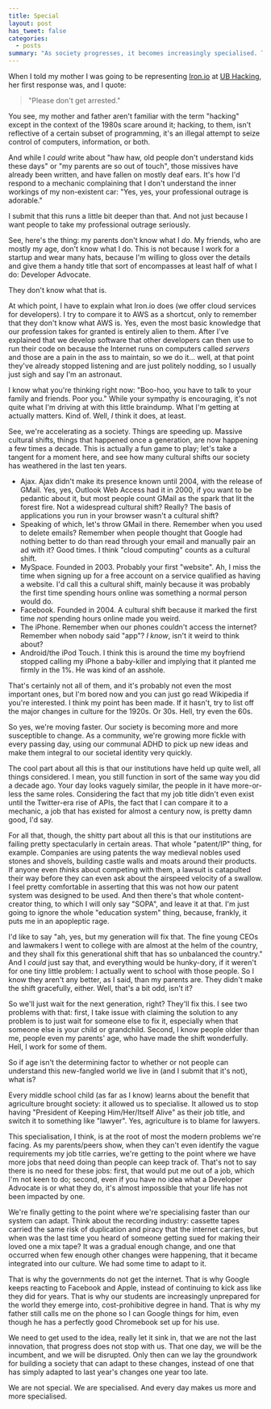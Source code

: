 ```yaml
---
title: Special
layout: post
has_tweet: false
categories:
  - posts
summary: "As society progresses, it becomes increasingly specialised. There are a lot of problems with that."
---
```


When I told my mother I was going to be representing [Iron.io](http://www.iron.io) 
at [UB Hacking](http://www.ubhacking.com), her first response was, and I 
quote:

<blockquote>&quot;Please don't get arrested.&quot;</blockquote>

You see, my mother and father aren't familiar with the term "hacking" except 
in the context of the 1980s scare around it; hacking, to them, isn't reflective 
of a certain subset of programming, it's an illegal attempt to seize control 
of computers, information, or both.

And while I *could* write about &quot;haw haw, old people don't understand 
kids these days&quot; or &quot;my parents are so out of touch&quot;, those 
missives have already been written, and have fallen on mostly deaf ears. It's 
how I'd respond to a mechanic complaining that I don't understand the inner 
workings of my non-existent car: &quot;Yes, yes, your professional outrage 
is adorable.&quot;

I submit that this runs a little bit deeper than that. And not just because 
I want people to take my professional outrage seriously.

See, here's the thing: my parents don't know what I *do*. My friends, who are 
mostly my age, don't know what I do. This is not because I work for a startup 
and wear many hats, because I'm willing to gloss over the details and give them 
a handy title that sort of encompasses at least half of what I do: Developer 
Advocate.

They don't know what that is.

At which point, I have to explain what Iron.io does (we offer cloud services 
for developers). I try to compare it to AWS as a shortcut, only to remember 
that they don't know what AWS is. Yes, even the most basic knowledge that 
our profession takes for granted is entirely alien to them. After I've explained 
that we develop software that other developers can then use to run their code 
on because the Internet runs on computers called *servers* and those are a 
pain in the ass to maintain, so we do it... well, at that point they've already 
stopped listening and are just politely nodding, so I usually just sigh and say 
I'm an astronaut.

I know what you're thinking right now: &quot;Boo-hoo, you have to talk to 
your family and friends. Poor you.&quot; While your sympathy is encouraging, 
it's not quite what I'm driving at with this little braindump. What I'm 
getting at actually matters. Kind of. Well, *I* think it does, at least.

See, we're accelerating as a society. Things are speeding up. Massive 
cultural shifts, things that happened once a generation, are now happening 
a few times a decade. This is actually a fun game to play; let's take a 
tangent for a moment here, and see how many cultural shifts our society 
has weathered in the last ten years.

* Ajax. Ajax didn't make its presence known until 2004, with the release 
of GMail. Yes, yes, Outlook Web Access had it in 2000, if you want to be 
pedantic about it, but most people count GMail as the spark that lit the 
forest fire. Not a widespread cultural shift? Really? The basis of applications 
you run in your browser wasn't a cultural shift?
* Speaking of which, let's throw GMail in there. Remember when you used 
to delete emails? Remember when people thought that Google had 
nothing better to do than read through your email and manually pair an 
ad with it? Good times. I think &quot;cloud computing&quot; counts as a cultural 
shift.
* MySpace. Founded in 2003. Probably your first "website". Ah, I miss the 
time when signing up for a free account on a service qualified as having a 
website. I'd call this a cultural shift, mainly because it was probably the 
first time spending hours online was something a normal person would do.
* Facebook. Founded in 2004. A cultural shift because it marked the first 
time *not* spending hours online made you weird.
* The iPhone. Remember when our phones couldn't access the internet? Remember 
when nobody said &quot;app&quot;? *I know*, isn't it weird to think about?
* Android/the iPod Touch. I think this is around the time my boyfriend 
stopped calling my iPhone a baby-killer and implying that it planted me firmly 
in the 1%. He was kind of an asshole.

That's certainly not all of them, and it's probably not even the most 
important ones, but I'm bored now and you can just go read Wikipedia if 
you're interested. I think my point has been made. If it hasn't, try to 
list off the major changes in culture for the 1920s. Or 30s. Hell, try 
even the 60s.

So yes, we're moving faster. Our society is becoming more and more susceptible 
to change. As a community, we're growing more fickle with every passing day, 
using our communal ADHD to pick up new ideas and make them integral to our 
societal identity very quickly.

The cool part about all this is that our institutions have held up quite 
well, all things considered. I mean, you still function in sort of the 
same way you did a decade ago. Your day looks vaguely similar, the people 
in it have more-or-less the same roles. Considering the fact that my job title 
didn't even exist until the Twitter-era rise of APIs, the fact that I can 
compare it to a mechanic, a job that has existed for almost a century now, 
is pretty damn good, I'd say.

For all that, though, the shitty part about all this is that our institutions 
are failing pretty spectacularly in certain areas. That whole &quot;patent/IP&quot; 
thing, for example. Companies are using patents the way medieval nobles used 
stones and shovels, building castle walls and moats around their products. 
If anyone even *thinks* about competing with them, a lawsuit is catapulted their 
way before they can even ask about the airspeed velocity of a swallow. I feel 
pretty comfortable in asserting that this was not how our patent system was 
designed to be used. And then there's that whole content-creator thing, to 
which I will only say &quot;SOPA&quot;, and leave it at that. I'm just going 
to ignore the whole &quot;education system&quot; thing, because, frankly, it 
puts me in an apopleptic rage.

I'd like to say &quot;ah, yes, but my generation will fix that. The fine young 
CEOs and lawmakers I went to college with are almost at the helm of the country, 
and they shall fix this generational shift that has so unbalanced the country.&quot; 
And I *could* just say that, and everything would be hunky-dory, if it weren't 
for one tiny little problem: I actually went to school with those people. 
So I know they aren't any better, as I said, than my parents are. They didn't 
make the shift gracefully, either. Well, that's a bit odd, isn't it?

So we'll just wait for the next generation, right? They'll fix this. I see 
two problems with that: first, I take issue with claiming the solution to any problem 
is to just wait for someone else to fix it, especially when that someone else 
is your child or grandchild. Second, I know people older than me, people even 
my parents' age, who have made the shift wonderfully. Hell, I work for some of 
them.

So if age isn't the determining factor to whether or not people can understand 
this new-fangled world we live in (and I submit that it's not), what is?

Every middle school child (as far as I know) learns about the benefit that 
agriculture brought society: it allowed us to specialise. It allowed us to 
stop having &quot;President of Keeping Him/Her/Itself Alive&quot; as their job 
title, and switch it to something like &quot;lawyer&quot;. Yes, agriculture 
is to blame for lawyers.

This specialisation, I think, is at the root of most the modern problems 
we're facing. As my parents/peers show, when they can't even identify the 
vague requirements my job title carries, we're getting to the point where 
we have more jobs that need doing than people can keep track of. That's not 
to say there is no need for these jobs: first, that would put me out of a 
job, which I'm not keen to do; second, even if you have no idea what a 
Developer Advocate is or what they do, it's almost impossible that your life 
has not been impacted by one.

We're finally getting to the point where we're specialising faster than our 
system can adapt. Think about the recording industry: cassette tapes carried 
the same risk of duplication and piracy that the internet carries, but when 
was the last time you heard of someone getting sued for making their loved one 
a mix tape? It was a gradual enough change, and one that occurred when few 
enough other changes were happening, that it became integrated into our 
culture. We had some time to adapt to it.

That is why the governments do not get the internet. That is why Google 
keeps reacting to Facebook and Apple, instead of continuing to kick ass 
like they did for years. That is why our students are increasingly unprepared 
for the world they emerge into, cost-prohibitive degree in hand. That is 
why my father still calls me on the phone so I can Google things for him, 
even though he has a perfectly good Chromebook set up for his use.

We need to get used to the idea, really let it sink in, that we are not 
the last innovation, that progress does not stop with us. That one day, 
we will be the incumbent, and we will be disrupted. Only then can we lay 
the groundwork for building a society that can adapt to these changes, 
instead of one that has simply adapted to last year's changes one year 
too late.

We are not special. We are specialised. And every day makes us more and 
more specialised.

